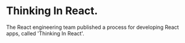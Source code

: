 # Thinking In React.
 
The React engineering team published a process for developing React apps, called 'Thinking In React'.